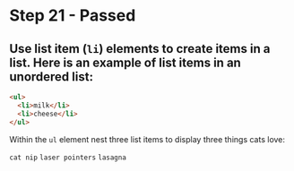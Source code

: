 # Step 21 - Passed
## Use list item (`li`) elements to create items in a list. Here is an example of list items in an unordered list:
```html
<ul>
  <li>milk</li>
  <li>cheese</li>
</ul>
```
Within the `ul` element nest three list items to display three things cats love:

`cat nip` `laser pointers` `lasagna`